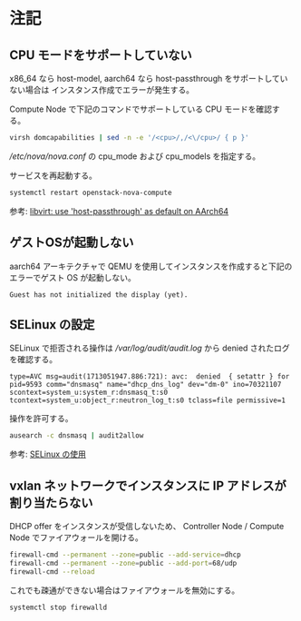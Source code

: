 # 注記

## CPU モードをサポートしていない

x86_64 なら host-model, aarch64 なら host-passthrough をサポートしていない場合は
インスタンス作成でエラーが発生する。

Compute Node で下記のコマンドでサポートしている CPU モードを確認する。

```sh
virsh domcapabilities | sed -n -e '/<cpu>/,/<\/cpu>/ { p }'
```

*/etc/nova/nova.conf* の cpu_mode および cpu_models を指定する。

サービスを再起動する。

```sh
systemctl restart openstack-nova-compute
```

参考: [libvirt: use 'host-passthrough' as default on AArch64](https://opendev.org/openstack/nova/commit/8bc7b950b7c0a3c80cdd120fe4df97c14848c344)

## ゲストOSが起動しない

aarch64 アーキテクチャで QEMU を使用してインスタンスを作成すると下記のエラーでゲスト OS が起動しない。

```
Guest has not initialized the display (yet).
```

## SELinux の設定

SELinux で拒否される操作は */var/log/audit/audit.log* から denied されたログを確認する。

```
type=AVC msg=audit(1713051947.886:721): avc:  denied  { setattr } for  pid=9593 comm="dnsmasq" name="dhcp_dns_log" dev="dm-0" ino=70321107 scontext=system_u:system_r:dnsmasq_t:s0 tcontext=system_u:object_r:neutron_log_t:s0 tclass=file permissive=1
```

操作を許可する。

```sh
ausearch -c dnsmasq | audit2allow
```

参考: [SELinux の使用](https://access.redhat.com/documentation/ja-jp/red_hat_enterprise_linux/8/html-single/using_selinux/index#fixing-an-analyzed-selinux-denial_troubleshooting-problems-related-to-selinux)

## vxlan ネットワークでインスタンスに IP アドレスが割り当たらない

DHCP offer をインスタンスが受信しないため、
Controller Node / Compute Node でファイアウォールを開ける。

```sh
firewall-cmd --permanent --zone=public --add-service=dhcp
firewall-cmd --permanent --zone=public --add-port=68/udp
firewall-cmd --reload
```

これでも疎通ができない場合はファイアウォールを無効にする。

```sh
systemctl stop firewalld
```
